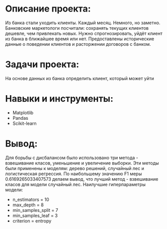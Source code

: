 # Описание проекта: #
Из банка стали уходить клиенты. Каждый месяц. Немного, но заметно. Банковские маркетологи посчитали: сохранять текущих клиентов дешевле, чем привлекать новых.
Нужно спрогнозировать, уйдёт клиент из банка в ближайшее время или нет. Предоставлены исторические данные о поведении клиентов и расторжении договоров с банком.

# Задачи проекта: #
На основе данных из банка определить клиент, который может уйти

# Навыки и инструменты: #
* Matplotlib
* Pandas
* Scikit-learn

# Вывод: #
Для борьбы с дисбалансом было использовано три метода - взвешивание класов, уменьшение и увеличение выборки. Эти методы были применены к моделям: дерево решений, случайный лес и логистическая регрессия. По наибольшему значению F1 меры 0.6169265033407573 делаем вывод, что лучший метод - взвешивание класов для модели случайный лес. Наилучшие гиперпараметры модели:
* n_estimators = 10
* max_depth = 8
* min_samples_split = 7
* min_samples_leaf = 3
* criterion = entropy
